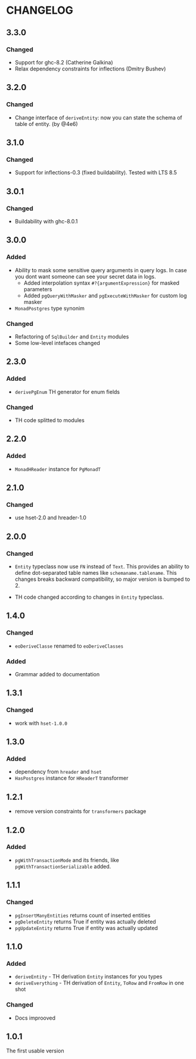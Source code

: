 # CHANGELOG

## 3.3.0
### Changed
* Support for ghc-8.2 (Catherine Galkina)
* Relax dependency constraints for inflections (Dmitry Bushev)

## 3.2.0
### Changed
* Change interface of `deriveEntity`: now you can state the schema of
  table of entity. (by @4e6)

## 3.1.0
### Changed
* Support for inflections-0.3 (fixed buildability). Tested with LTS 8.5

## 3.0.1
### Changed
* Buildability with ghc-8.0.1
## 3.0.0
### Added
* Ability to mask some sensitive query arguments in query logs. In case you dont
  want someone can see your secret data in logs.
  * Added interpolation syntax `#?{argumentExpression}` for masked parameters
  * Added `pgQueryWithMasker` and `pgExecuteWithMasker` for custom log masker
* `MonadPostgres` type synonim
### Changed
* Refactoring of `SqlBuilder` and `Entity` modules
* Some low-level intefaces changed
## 2.3.0
### Added
* `derivePgEnum` TH generator for enum fields
### Changed
* TH code splitted to modules

## 2.2.0
### Added
* `MonadHReader` instance for `PgMonadT`

## 2.1.0
### Changed
* use hset-2.0 and hreader-1.0

## 2.0.0
### Changed
* `Entity` typeclass now use `FN` instead of `Text`. This provides an
  ability to define dot-separated table names like
  `schemaname.tablename`. This changes breaks backward compatibility,
  so major version is bumped to 2.

* TH code changed according to changes in `Entity` typeclass.

## 1.4.0
### Changed
* `eoDeriveClasse` renamed to `eoDeriveClasses`
### Added
* Grammar added to documentation

## 1.3.1
### Changed
* work with `hset-1.0.0`

## 1.3.0
### Added
* dependency from `hreader` and `hset`
* `HasPostgres` instance for `HReaderT` transformer

## 1.2.1

* remove version constraints for `transformers` package

## 1.2.0

### Added
* `pgWithTransactionMode` and its friends, like
  `pgWithTransactionSerializable` added.

## 1.1.1

### Changed
* `pgInsertManyEntities` returns count of inserted entities
* `pgDeleteEntity` returns True if entity was actually deleted
* `pgUpdateEntity` returns True if entity was actually updated

## 1.1.0

### Added
* `deriveEntity` - TH derivation `Entity` instances for you types
* `deriveEverything` - TH derivation of `Entity`, `ToRow` and `FromRow` in one shot

### Changed
* Docs improoved

## 1.0.1
The first usable version
